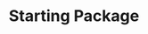 ---
title: Starting Package
description: 'The first steps when you arrive'
position: 1
category: Tutorials
---